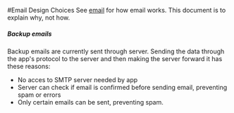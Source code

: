#Email Design Choices
See [email](../howStuffWorks/email.md) for how email works. 
This document is to explain why, not how.

##### Backup emails
Backup emails are currently sent through server.
Sending the data through the app's protocol to the server and then making the server forward it has these reasons:
- No acces to SMTP server needed by app
- Server can check if email is confirmed before sending email, preventing spam or errors
- Only certain emails can be sent, preventing spam.

